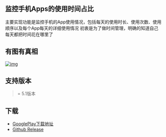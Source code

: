 ## 监控手机Apps的使用时间占比

主要实现功能是监控手机的App使用情况，包括每天的使用时长、使用次数、使用顺序以及每个App每天的详细使用情况
初衷是为了做时间管理，明确的知道自己每天都把时间花在哪里了

## 有图有真相

[![img](../assets/images/appstimeline)](../assets/videos/appstimeline.mp4)

## 支持版本
>= 5.1版本

## 下载
- [GooglePlay下载地址](https://play.google.com/store/apps/details?id=timeline.lizimumu.com.t)
- [Github Release](https://github.com/zhaobao/AppsTimeline/releases)